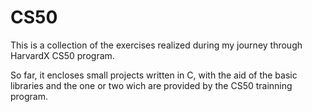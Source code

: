 # CS50
This is a collection of the exercises realized during my journey through HarvardX CS50 program.

So far, it encloses small projects written in C, with the aid of the basic libraries and the one or two wich are provided by the CS50 trainning program.
